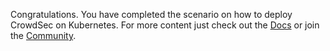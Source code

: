 Congratulations. You have completed the scenario on how to deploy CrowdSec on Kubernetes.
For more content just check out the [Docs](https://doc.crowdsec.net) or join the [Community](https://discourse.crowdsec.net).